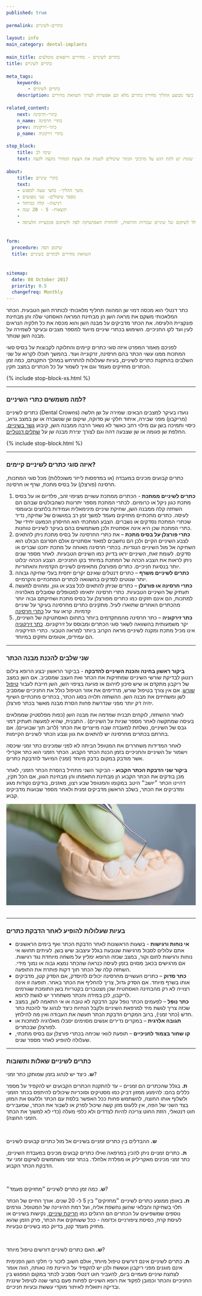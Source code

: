 ```yaml
---
published: true

permalink: כתרים-לשיניים

layout: info
main_category: dental-implants

main_title: כתרים לשיניים - מחירים ורופאים מומלצים
title: כתרים לשיניים  

meta_tags:
    keywords:
        - כתרים לשיניים
    description: סוגי כתרים לשיניים (זירקוניה, חרסינה, פורצלן, מתכת ועוד), כיצד מבוצע ההליך מחירון כתרים מלא וגם אפשרות לערוך השוואת מחירים

related_content:
    next: כתרי-חרסינה
    n_name: כתרי חרסינה
    prev: כתר-זירקוניה
    p_name: כתרי זירקוניה

stop_block: 
    title: שימו לב
    text: איכות הכתר תלויה בחומר ממנו הכתר מיוצר. על איכות כמובן גובים מחיר שיכול להקפיץ את עלות הכתר בעד פי חמש ולכך יש השפעה משמעותית על המחיר הסופי אותו תאלצו לשלם. ולכן, כאשר אתם משווים בין הצעות מחיר שונות יש לתת דגש על מרכיבי הכתר שיכולים לשנות את הצעת המחיר מקצה לקצה.
           
about:
    title: כתרי שיניים
    text: 
    - משך ההליך- כחצי שעה למפגש
    - מספר טיפולים- שני מפגשים
    - רגישות- קלה במיוחד
    - תוצאות- 5 - 20 שנה
    - 
    - כתרי שיניים יתאימו לאנשים הזקוקים לשיקום השיניים, כולל לשיקום של שיניים שבורות והרוסות, להחזרת האסתטיקה לפה ולשיקום פונקציית הלעיסה.
    

form:
  procedure: שיקום הפה
  title: השוואת מחירים לכתרים בשיניים

  
sitemap: 
  date: 08 October 2017
  priority: 0.5
  changefreq: Monthly
---
```

כתר דנטלי הוא מכסה דמוי שן המהווה תחליף מלאכותי לכותרת השן הטבעית. הכתר המלאכותי משקם את מראה השן הן מבחינת המראה האסתטי שלה והן מבחינת פונקציית הלעיסה. את הכתר מדביקים על מבנה השן והוא מכסה את כל חלקיה הנראים לעין ועד לקו החניכיים. השימוש בכתרי שיניים מיועד למספר מצבים ובעיקר לשמירה על מבנה השן שנותר.

לפניכם מאמר המפרט איזה סוגי כתרים קיימים והחלוקה לקבוצות על בסיס סוגי המתכות ממנו עשוי הכתר בהם חרסינה, זרקונייה ועוד. בהמשך תוכלו לקרוא על שני השלבים בהתקנת כתרים לשיניים, בעיות שעלולות להתרחש במהלך התקנתם, כמה זמן הכתרים מחזיקים מעמד וגם איך לשמור על כל הכתרים במצב תקין.

 {% include stop-block-xs.html %}  

- - - - - -

###  למה משמשים כתרי השיניים?

כתרים לשיניים (Dental Crowns) נועדו בעיקר למצבים הבאים: שמירה על שן חלשה (מריקבון) מפני שבירה, איחוד חלקי שן סדוקה, שיקום שן שנשברה או שן במצב גרוע, כיסוי ותמיכה בשן עם מילוי רחב כאשר לא נשאר הרבה ממבנה השן, קיבוע [גשר בשיניים](/גשר-בשיניים), החלפת שן פגומה או שן שצבעה דהה וגם לצורך יצירת מבנה שן על [שתלים דנטליים](/שתלים-דנטליים).

 {% include stop-block.html %}  

- - - - - -

###  איזה סוגי כתרים לשיניים קיימים?

כתרים קבועים מכינים במעבדה (או במדפסות לייזר משוכללות) מכל סוגי המתכות, חרסינה (פורצלן) על בסיס מתכת, שרף או חרסינה.

1. **כתרים לשיניים ממתכת** - הכתרים ממתכת עשויים מציפוי זהב, פלדיום או על בסיס מתכת כגון ניקל או כרומיום. לכתרי המתכת מספר יתרונות כשהבולטים שבהם הם השחזה קלה ממבנה השן, שחיקת שיניים מינימאלית ועמידות בלחצים ובעומסי לעיסה. כתרים מתכתיים מחזיקים מעמד למשך זמן רב במושגים של שחיקה, נדיר שכתרי המתכת נסדקים או נשברים. הצבע המתכתי הוא החיסרון הכמעט יחידי של כתרי המתכת שכן היא אינה אסתטית ולכן משתמשים בהם בעיקר לשיניים טוחנות.
2. **כתרי פורצלן על בסיס מתכת** – את כתרי החרסינה על בסיס מתכת ניתן להתאים לצבע השיניים הקיים ולכן הם נחשבים למאוד אסתטיים אולם חסרונם הבולט הוא השחיקה אל מול השיניים הנגדיות. בכתרי חרסינה מאוחה על מתכת יתכנו שברים או סדקים. לעומת זאת, השיניים יראו בדיוק כמו השיניים הטבעיות. לאחר מספר שנים ניתן לראות את הצבע הכהה של המתכת במיוחד בקו החניכיים. הצבע הכהה יבלוט יותר  בנסיגת חניכיים. כתרים מפורצלן מתאימים לשיניים הקדמיות והאחוריות.
3. **כתרים לשיניים משרף** – כתרים דנטלים שאינם יקרים יחסית בעלי שחיקה גבוהה יותר שנוטים לסדקים בהשוואה לכתרים המתכתיים והקרמיים.
4. **כתרי חרסינה או פורצלן** – כתרים שניתן להתאים לכל צבע או גוון, ומהווים למעשה תעתיק של השיניים הטבעיות. כתרי חרסינה יתאימו למטופלים שסובלים מאלרגיה למתכות, הם אינם חזקים כמו כתרים מפורצלן על בסיס מתכת ושחיקתם גבוה יותר מהכתרים האחרים שתוארו לעיל. מתקינים כתרים מחרסינה בעיקר על שיניים קדמיות. קראו עוד על [כתרי חרסינה](/כתרי-חרסינה)
5. **כתר זירקוניה** – כתר חרסינה מהמתקדמים ביותר בתחום האסתטיקה של השיניים, יקר משמעותית בהשוואה לשאר סוגי הכתרים ומבוסס על זירקוניום. [כתר זירקוניה](/כתר-זירקוניה) אינו מכיל מתכת ומקנה לשיניים מראה הקרוב ביותר למראה הטבעי. כתרי הזירקוניה הם עמידים, אטומים וחזקים במיוחד.

- - - - - -

###  שני שלבים להכנת מבנה הכתר

**ביקור ראשון בחינה והכנת השיניים להדבקה** - בביקור הראשון יבצע הרופא צילום רנטגן לבדיקת שורשי השיניים שמחזיקות את הכתר ואת העצב שמסביב. אם השן במצב של ריקבון מתקדם או שיש סיכון לזיהום או פגיעה בציפוי השן, השן חייבת לעבור [טיפול שורש](/טיפול-שורש). אם אין צורך בטיפול שורש, מרדימים את אזור הטיפול כולל את החניכיים שמסביב לשן ומשחיזים את מבנה השן. ההשחזה תלויה בסוג הכתר, בכתרים מתכתיים השיוף יהיה דק יותר מפני שנדרשת פחות הסרת מבנה מאשר בכתר פורצלן.

לאחר ההשחזה, לוקחים תבנית שמדמה את מבנה השן (כפות מפלסטיק שממלאים בעיסה שמתקשה לאחר מספר שניות על השיניים) . התבנית, שהיא למעשה תעתיק דמוי גבס של השיניים, נשלחת למעבדה שבה מייצרים את הכתר (לרוב תוך שבועיים). אם בחרתם בכתרים מחרסינה יש להתאים את גוון וצבע הכתר לשיניים הקיימות.

לאחר המדידות משחררים את המטופל הביתה לא לפני שמכינים כתר זמני שיכסה וישמור על השיניים והחניכיים בזמן הכנת הכתר הקבוע. הכתר הזמני הוא כתר אקרילי אשר מודבק במקום בדבק מיוחד (זמני) המיועד להדבקת כתרים.

**ביקור שני הדבקת הכתר הקבוע** - הביקור השני מתחיל בהסרת הכתר הזמני, לאחר מכן בודקים את הכתר הקבוע הן מבחינת התאמתו והן מבחינת הגוון, אם הכל תקין, דהיינו הכתר ״יושב״ היטב במקומו והמטופל שבע רצון, מאזנים, בודקים נקודות מגע ומדביקים את הכתר, בשלב הראשון מדביקים זמנית ולאחר מספר שבועות מדביקים קבוע. 


 ![{{ page.title }}](/images/articles/dental-crowns.jpg)  

- - - - - -

### בעיות שעלולות להופיע לאחר הדבקת כתרים

- **אי נוחות ורגישות** - בשעות הראשונות לאחר הדבקת הכתר ואף בימים הראשונים אתם עלולים לסבול מרגישות שנובעת בגלל עיצבוב שיש בשן. לעיתים תחושו אי נוחות ורגישות לחום וקור, במצב שכזה הרופא ימליץ על משחה מיוחדת נגד רגישות. אם מרגישים בכאב מסוים בזמן לעיסה כנראה שהכתר נמצא גבוה או נמוך מידי. השחזה קלה של הכתר תוך דקות פותרת את התופעה.
- **כתר סדוק** – כתרים העשויים מחרסינה יכולים להיסדק, אם הסדק קטן, מדביקים אותו בשרף מיוחד. אם הסדק גדול, צריך להחליף את הכתר באחר. תופעה זו אינה רצוייה לא רק מהבחינה האסתטית שכן מצטברים בקטריות בשן התומכת שגורמים לריקבון, לכן במידה והכתר משתחרר יש לגשת לרופא.
- **כתר נופל** – לפעמים הכתר נופל עקב הדבקה לא טובה או אי התאמה לשן, במצב שכזה צריך לגשת מיד למרפאת השיניים ולקבל הנחיות כיצד לנהוג עד להכנת כתר חדש (כתר זמני), ברוב המקרים הדבקת הכתר תעשה את העבודה ואין מה להילחץ.
- **תגובה אלרגית** – במקרים נדירים אנשים מסוימים יסבלו מאלרגיה למתכות או לפורצלן שבכתרים.
- **קו שחור בצמוד לחניכיים** – תופעת לוואי שכיחה בכתרי פורצלן עם בסיס מתכתי, שעלולה להופיע לאחר מספר שנים.

- - - - - -

###  כתרים לשיניים שאלות ותשובות

**ש.** כיצד יש לנהוג בזמן שמותקן כתר זמני?

**ת.** בגלל שהכתרים הם זמניים – עד להתקנת הכתרים הקבועים יש להקפיד על מספר כללים בהם: להימנע ממזון דביק כמו מסטיקים וסוכריות שיכולים להיתפס בכתר הזמני ולשלוף אותו החוצה, להשתמש פחות ככל האפשר בלסת עם הכתר וללעוס את המזון בצד השני של הפה, אין ללעוס מזון קשה שיכול לפרק או לשבור את הכתר, שמעבירים חוט דנטאלי, הזזת החוט צריכה להיות לצדדים ולא כלפי מעלה (כדי לא למשוך את הכתר הזמני החוצה).

 

**ש.** ההבדלים בין כתרים זמניים בשיניים אל מול כתרים קבועים לשיניים

**ת.** כתרים זמניים ניתן להכין במרפאה ואילו כתרים קבועים מכינים במעבדת השיניים, כתר זמני מכינים מאקריליק או מפלדת אלחלד. בכתר זמני משתמשים לשיקום זמני עד הדבקת הכתר הקבוע.

 

**ש.** כמה זמן כתרים לשיניים ״מחזיקים מעמד״?

**ת.** באופן ממוצע כתרים לשיניים ״מחזיקים״ בין 5 ל- 20 שנים. אורך החיים של הכתר תלוי בשחיקה והבלאי שהשן נחשפת אליה, ועל רמת ההיגיינה של המטופל. גורמים נוספים שמשפיעים על הכתרים הם הרגלים כמו [חריקת שיניים](/ברוקסיזם), נקישות בשיניים או לעיסת קרח, כסיסת ציפורניים וכדומה - ככל ששוחקים את הכתר, פרק הזמן שהוא מחזיק מעמד קטן, בדיוק כמו בשיניים טבעיות.

 

**ש.** האם כתרים לשיניים דורשים טיפול מיוחד?

**ת.** כתרים לשיניים אינם דורשים טיפול מיוחד, אולם חשוב לזכור כי חלקי השן הפנימית אינם מוגנים מפני ריקבון ועששת ולכן יש להקפיד על היגיינת פה נאותה, הווה אומר לצחצח שיניים פעמיים ביום, להעביר חוט דנטלי מסביב לכתר במקום המפגש בין החניכיים והכתר וכמובן לפקוד את רופא השיניים לפחות פעם בחצי שנה לטיפול שיננית ובדיקה ויזואלית לאיתור מוקדי עששת ובעיות חניכיים.